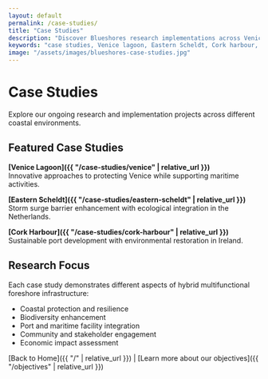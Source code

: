 ```yaml
---
layout: default
permalink: /case-studies/
title: "Case Studies"
description: "Discover Blueshores research implementations across Venice Lagoon, Eastern Scheldt, and Cork Harbour. Explore innovative coastal protection solutions that demonstrate multifunctional foreshore infrastructure benefits."
keywords: "case studies, Venice lagoon, Eastern Scheldt, Cork harbour, coastal research, foreshore infrastructure, storm surge barriers, biodiversity enhancement, port integration"
image: "/assets/images/blueshores-case-studies.jpg"
---
```


# Case Studies

Explore our ongoing research and implementation projects across different coastal environments.

## Featured Case Studies

**[Venice Lagoon]({{ "/case-studies/venice" | relative_url }})**  
Innovative approaches to protecting Venice while supporting maritime activities.

**[Eastern Scheldt]({{ "/case-studies/eastern-scheldt" | relative_url }})**  
Storm surge barrier enhancement with ecological integration in the Netherlands.

**[Cork Harbour]({{ "/case-studies/cork-harbour" | relative_url }})**  
Sustainable port development with environmental restoration in Ireland.

## Research Focus

Each case study demonstrates different aspects of hybrid multifunctional foreshore infrastructure:

- Coastal protection and resilience
- Biodiversity enhancement
- Port and maritime facility integration
- Community and stakeholder engagement
- Economic impact assessment

[Back to Home]({{ "/" | relative_url }}) | [Learn more about our objectives]({{ "/objectives" | relative_url }})